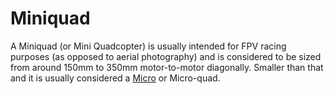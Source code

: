 # Miniquad

A Miniquad (or Mini Quadcopter) is usually intended for FPV racing purposes (as opposed to aerial photography) and is considered to be sized from around 150mm to 350mm motor-to-motor diagonally. Smaller than that and it is usually considered a [Micro](micro.md) or Micro-quad.